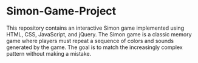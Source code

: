 # Simon-Game-Project
This repository contains an interactive Simon game implemented using HTML, CSS, JavaScript, and jQuery. The Simon game is a classic memory game where players must repeat a sequence of colors and sounds generated by the game. The goal is to match the increasingly complex pattern without making a mistake.
